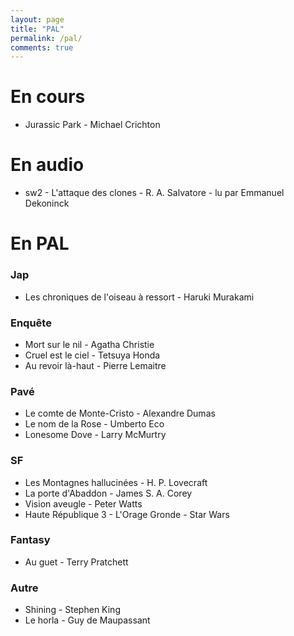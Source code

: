 ```yaml
---
layout: page
title: "PAL"
permalink: /pal/
comments: true
---
```


# En cours 

- Jurassic Park - Michael Crichton

# En audio

- sw2 - L'attaque des clones -  R. A. Salvatore - lu par Emmanuel Dekoninck


# En PAL

### Jap

- Les chroniques de l'oiseau à ressort - Haruki Murakami

### Enquête

- Mort sur le nil - Agatha Christie
- Cruel est le ciel - Tetsuya Honda
- Au revoir là-haut - Pierre Lemaitre

### Pavé

- Le comte de Monte-Cristo - Alexandre Dumas
- Le nom de la Rose - Umberto Eco
- Lonesome Dove - Larry McMurtry

### SF

- Les Montagnes hallucinées - H. P. Lovecraft
- La porte d'Abaddon - James S. A. Corey
- Vision aveugle - Peter Watts
- Haute République 3 - L'Orage Gronde - Star Wars

### Fantasy

- Au guet - Terry Pratchett 


### Autre 

- Shining - Stephen King
- Le horla - Guy de Maupassant